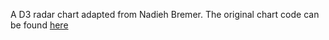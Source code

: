 A D3 radar chart adapted from Nadieh Bremer.
The original chart code can be found [here](https://gist.github.com/nbremer/21746a9668ffdf6d8242#file-radarchart-js)
